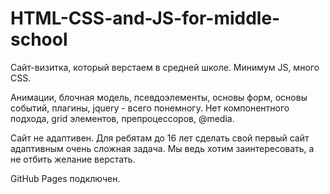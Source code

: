 # HTML-CSS-and-JS-for-middle-school

Сайт-визитка, который верстаем в средней школе. Минимум JS, много CSS.

Анимации, блочная модель, псевдоэлементы, основы форм, основы событий, плагины, jquery - всего понемногу.
Нет компонентного подхода, grid элементов, препроцессоров, @media.

Сайт не адаптивен. Для ребятам до 16 лет сделать свой первый сайт адаптивным очень сложная задача.
Мы ведь хотим заинтересовать, а не отбить желание верстать.

GitHub Pages подключен.
